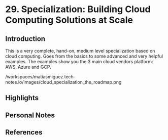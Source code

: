 # 29. Specialization: Building Cloud Computing Solutions at Scale

## Introduction

This is a very complete, hand-on, medium level specialization based on cloud computing. Goes from the basics to some advanced and very helpful examples. The examples show you the 3 main cloud vendors platform: AWS, Azure and GCP.

/workspaces/matiasmiguez.tech-notes.io/images/cloud_specialization_the_roadmap.png

## Highlights


## Personal Notes


## References
